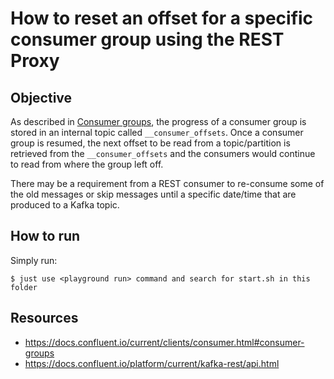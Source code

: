 # How to reset an offset for a specific consumer group using the REST Proxy

## Objective

As described in [Consumer groups](https://docs.confluent.io/current/clients/consumer.html#consumer-groups), the progress of a consumer group is stored in an internal topic called `__consumer_offsets`. Once a consumer group is resumed, the next offset to be read from a topic/partition is retrieved from the `__consumer_offsets` and the consumers would continue to read from where the group left off.

There may be a requirement from a REST consumer to re-consume some of the old messages or skip messages until a specific date/time that are produced to a Kafka topic.



## How to run

Simply run:

```
$ just use <playground run> command and search for start.sh in this folder
```

## Resources
- https://docs.confluent.io/current/clients/consumer.html#consumer-groups
- https://docs.confluent.io/platform/current/kafka-rest/api.html
